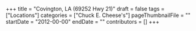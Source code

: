 +++
title = "Covington, LA (69252 Hwy 21)"
draft = false
tags = ["Locations"]
categories = ["Chuck E. Cheese's"]
pageThumbnailFile = ""
startDate = "2012-00-00"
endDate = ""
contributors = []
+++
